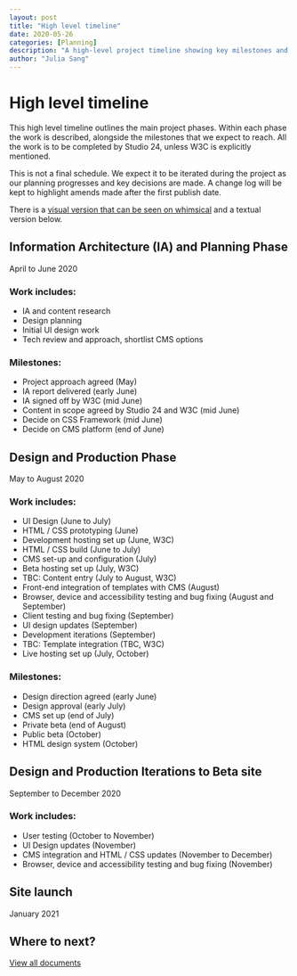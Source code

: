 ```yaml
---
layout: post
title: "High level timeline"
date: 2020-05-26
categories: [Planning]
description: "A high-level project timeline showing key milestones and delivery phases."
author: "Julia Sang"
---
```

# High level timeline
 
This high level timeline outlines the main project phases. Within each phase the work is described, alongside the milestones that we expect to reach. All the work is to be completed by Studio 24, unless W3C is explicitly mentioned. 

This is not a final schedule. We expect it to be iterated during the project as our planning progresses and key decisions are made. A change log will be kept to highlight amends made after the first publish date. 

There is a [visual version that can be seen on whimsical](https://whimsical.com/2YEhfU2P2Y4XvwB9bZdBbD) and a textual version below. 

## Information Architecture (IA) and Planning Phase

April to June 2020

### Work includes:
* IA and content research
* Design planning
* Initial UI design work
* Tech review and approach, shortlist CMS options

### Milestones:
* Project approach agreed (May)
* IA report delivered (early June)
* IA signed off by W3C (mid June)
* Content in scope agreed by Studio 24 and W3C (mid June)
* Decide on CSS Framework (mid June)
* Decide on CMS platform (end of June)



## Design and Production Phase

May to August 2020

### Work includes:
* UI Design (June to July)
* HTML / CSS prototyping (June)
* Development hosting set up (June, W3C)
* HTML / CSS build (June to July)
* CMS set-up and configuration (July)
* Beta hosting set up (July, W3C)
* TBC: Content entry (July to August, W3C)
* Front-end integration of templates with CMS (August)
* Browser, device and accessibility testing and bug fixing (August and September)
* Client testing and bug fixing (September)
* UI design updates (September)
* Development iterations (September)
* TBC: Template integration (TBC, W3C)
* Live hosting set up (July, October)

### Milestones:
* Design direction agreed (early June)
* Design approval (early July)
* CMS set up (end of July)
* Private beta (end of August)
* Public beta (October)
* HTML design system (October)

## Design and Production Iterations to Beta site
September to December 2020  

### Work includes:
* User testing (October to November)
* UI Design updates (November)
* CMS integration and HTML / CSS updates (November to December)
* Browser, device and accessibility testing and bug fixing (November)

## Site launch
January 2021   


## Where to next? 
[View all documents](../docs/)
